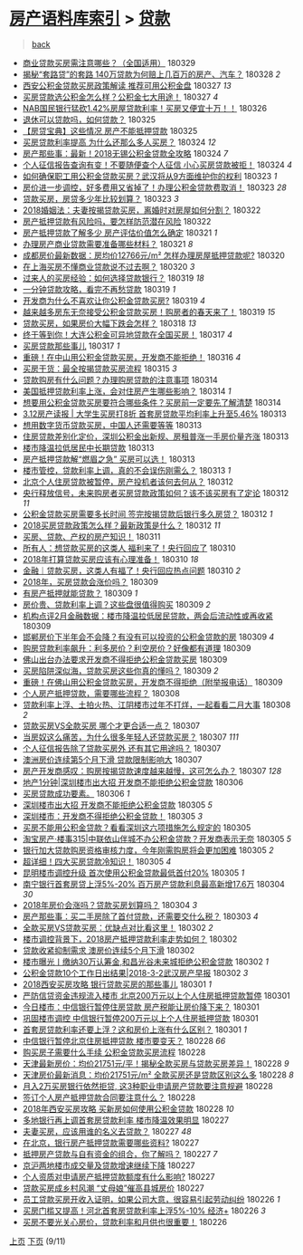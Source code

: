 [房产语料库索引](../../README.md)  > [贷款](贷款.md)
====
> [back](../README.md)

- [商业贷款买房需注意哪些？（全国适用）](http://jkwz.applinzi.com/ittc/7085911301627053073.html#%E5%95%86%E4%B8%9A%E8%B4%B7%E6%AC%BE%E4%B9%B0%E6%88%BF%E9%9C%80%E6%B3%A8%E6%84%8F%E5%93%AA%E4%BA%9B%EF%BC%9F%EF%BC%88%E5%85%A8%E5%9B%BD%E9%80%82%E7%94%A8%EF%BC%89) 180329  
- [揭秘“套路贷”的套路 140万贷款为何赔上几百万的房产、汽车？](http://jkwz.applinzi.com/ittc/7085542169677136902.html#%E6%8F%AD%E7%A7%98%E2%80%9C%E5%A5%97%E8%B7%AF%E8%B4%B7%E2%80%9D%E7%9A%84%E5%A5%97%E8%B7%AF+140%E4%B8%87%E8%B4%B7%E6%AC%BE%E4%B8%BA%E4%BD%95%E8%B5%94%E4%B8%8A%E5%87%A0%E7%99%BE%E4%B8%87%E7%9A%84%E6%88%BF%E4%BA%A7%E3%80%81%E6%B1%BD%E8%BD%A6%EF%BC%9F) 180328 *2* 
- [西安公积金贷款买房政策解读 推荐可用公积金盘](http://jkwz.applinzi.com/ittc/7085186032196912134.html#%E8%A5%BF%E5%AE%89%E5%85%AC%E7%A7%AF%E9%87%91%E8%B4%B7%E6%AC%BE%E4%B9%B0%E6%88%BF%E6%94%BF%E7%AD%96%E8%A7%A3%E8%AF%BB+%E6%8E%A8%E8%8D%90%E5%8F%AF%E7%94%A8%E5%85%AC%E7%A7%AF%E9%87%91%E7%9B%98) 180327 *13* 
- [买房贷款选公积金怎么样？公积金七大用途！](http://jkwz.applinzi.com/ittc/7085165593286411280.html#%E4%B9%B0%E6%88%BF%E8%B4%B7%E6%AC%BE%E9%80%89%E5%85%AC%E7%A7%AF%E9%87%91%E6%80%8E%E4%B9%88%E6%A0%B7%EF%BC%9F%E5%85%AC%E7%A7%AF%E9%87%91%E4%B8%83%E5%A4%A7%E7%94%A8%E9%80%94%EF%BC%81) 180327 *4* 
- [NAB国民银行猛砍1.42%房屋贷款利率！买房又便宜十万！！](http://jkwz.applinzi.com/ittc/7084801691176403974.html#NAB%E5%9B%BD%E6%B0%91%E9%93%B6%E8%A1%8C%E7%8C%9B%E7%A0%8D1.42%25%E6%88%BF%E5%B1%8B%E8%B4%B7%E6%AC%BE%E5%88%A9%E7%8E%87%EF%BC%81%E4%B9%B0%E6%88%BF%E5%8F%88%E4%BE%BF%E5%AE%9C%E5%8D%81%E4%B8%87%EF%BC%81%EF%BC%81) 180326  
- [退休可以贷款吗，如何贷款？](http://jkwz.applinzi.com/ittc/7084543454489347089.html#%E9%80%80%E4%BC%91%E5%8F%AF%E4%BB%A5%E8%B4%B7%E6%AC%BE%E5%90%97%EF%BC%8C%E5%A6%82%E4%BD%95%E8%B4%B7%E6%AC%BE%EF%BC%9F) 180325  
- [【房贷宝典】这些情况 房产不能抵押贷款](http://jkwz.applinzi.com/ittc/7084479767481156619.html#%E3%80%90%E6%88%BF%E8%B4%B7%E5%AE%9D%E5%85%B8%E3%80%91%E8%BF%99%E4%BA%9B%E6%83%85%E5%86%B5+%E6%88%BF%E4%BA%A7%E4%B8%8D%E8%83%BD%E6%8A%B5%E6%8A%BC%E8%B4%B7%E6%AC%BE) 180325  
- [买房贷款利率提高 为什么还那么多人买房？](http://jkwz.applinzi.com/ittc/7083982684370240522.html#%E4%B9%B0%E6%88%BF%E8%B4%B7%E6%AC%BE%E5%88%A9%E7%8E%87%E6%8F%90%E9%AB%98+%E4%B8%BA%E4%BB%80%E4%B9%88%E8%BF%98%E9%82%A3%E4%B9%88%E5%A4%9A%E4%BA%BA%E4%B9%B0%E6%88%BF%EF%BC%9F) 180324 *12* 
- [房产那些事：最新！2018无锡公积金贷款全攻略](http://jkwz.applinzi.com/ittc/7083955876518167558.html#%E6%88%BF%E4%BA%A7%E9%82%A3%E4%BA%9B%E4%BA%8B%EF%BC%9A%E6%9C%80%E6%96%B0%EF%BC%812018%E6%97%A0%E9%94%A1%E5%85%AC%E7%A7%AF%E9%87%91%E8%B4%B7%E6%AC%BE%E5%85%A8%E6%94%BB%E7%95%A5) 180324 *7* 
- [个人征信报告查询有变！不要随便查个人征信 小心买房贷款被拒！](http://jkwz.applinzi.com/ittc/7083798990443512848.html#%E4%B8%AA%E4%BA%BA%E5%BE%81%E4%BF%A1%E6%8A%A5%E5%91%8A%E6%9F%A5%E8%AF%A2%E6%9C%89%E5%8F%98%EF%BC%81%E4%B8%8D%E8%A6%81%E9%9A%8F%E4%BE%BF%E6%9F%A5%E4%B8%AA%E4%BA%BA%E5%BE%81%E4%BF%A1+%E5%B0%8F%E5%BF%83%E4%B9%B0%E6%88%BF%E8%B4%B7%E6%AC%BE%E8%A2%AB%E6%8B%92%EF%BC%81) 180324 *4* 
- [如何确保职工用公积金贷款买房？武汉将从9方面维护你的权利](http://jkwz.applinzi.com/ittc/7083815195271234577.html#%E5%A6%82%E4%BD%95%E7%A1%AE%E4%BF%9D%E8%81%8C%E5%B7%A5%E7%94%A8%E5%85%AC%E7%A7%AF%E9%87%91%E8%B4%B7%E6%AC%BE%E4%B9%B0%E6%88%BF%EF%BC%9F%E6%AD%A6%E6%B1%89%E5%B0%86%E4%BB%8E9%E6%96%B9%E9%9D%A2%E7%BB%B4%E6%8A%A4%E4%BD%A0%E7%9A%84%E6%9D%83%E5%88%A9) 180323 *1* 
- [房价进一步调控，好多费用又省掉了！办理公积金贷款费取消！](http://jkwz.applinzi.com/ittc/7083792699323057168.html#%E6%88%BF%E4%BB%B7%E8%BF%9B%E4%B8%80%E6%AD%A5%E8%B0%83%E6%8E%A7%EF%BC%8C%E5%A5%BD%E5%A4%9A%E8%B4%B9%E7%94%A8%E5%8F%88%E7%9C%81%E6%8E%89%E4%BA%86%EF%BC%81%E5%8A%9E%E7%90%86%E5%85%AC%E7%A7%AF%E9%87%91%E8%B4%B7%E6%AC%BE%E8%B4%B9%E5%8F%96%E6%B6%88%EF%BC%81) 180323 *28* 
- [贷款买房，房贷多少年比较划算？](http://jkwz.applinzi.com/ittc/7083735564895650823.html#%E8%B4%B7%E6%AC%BE%E4%B9%B0%E6%88%BF%EF%BC%8C%E6%88%BF%E8%B4%B7%E5%A4%9A%E5%B0%91%E5%B9%B4%E6%AF%94%E8%BE%83%E5%88%92%E7%AE%97%EF%BC%9F) 180323 *3* 
- [2018婚姻法：夫妻按揭贷款买房，离婚时对房屋如何分割？](http://jkwz.applinzi.com/ittc/7083271521483375623.html#2018%E5%A9%9A%E5%A7%BB%E6%B3%95%EF%BC%9A%E5%A4%AB%E5%A6%BB%E6%8C%89%E6%8F%AD%E8%B4%B7%E6%AC%BE%E4%B9%B0%E6%88%BF%EF%BC%8C%E7%A6%BB%E5%A9%9A%E6%97%B6%E5%AF%B9%E6%88%BF%E5%B1%8B%E5%A6%82%E4%BD%95%E5%88%86%E5%89%B2%EF%BC%9F) 180322  
- [房产抵押贷款有风险吗，要怎样防范潜在风险](http://jkwz.applinzi.com/ittc/7083239734384264203.html#%E6%88%BF%E4%BA%A7%E6%8A%B5%E6%8A%BC%E8%B4%B7%E6%AC%BE%E6%9C%89%E9%A3%8E%E9%99%A9%E5%90%97%EF%BC%8C%E8%A6%81%E6%80%8E%E6%A0%B7%E9%98%B2%E8%8C%83%E6%BD%9C%E5%9C%A8%E9%A3%8E%E9%99%A9) 180322  
- [房产抵押贷款了解多少 房产评估价值怎么确定](http://jkwz.applinzi.com/ittc/7082884107229201424.html#%E6%88%BF%E4%BA%A7%E6%8A%B5%E6%8A%BC%E8%B4%B7%E6%AC%BE%E4%BA%86%E8%A7%A3%E5%A4%9A%E5%B0%91+%E6%88%BF%E4%BA%A7%E8%AF%84%E4%BC%B0%E4%BB%B7%E5%80%BC%E6%80%8E%E4%B9%88%E7%A1%AE%E5%AE%9A) 180321 *1* 
- [办理房产商业贷款需要准备哪些材料？](http://jkwz.applinzi.com/ittc/7082544323654845451.html#%E5%8A%9E%E7%90%86%E6%88%BF%E4%BA%A7%E5%95%86%E4%B8%9A%E8%B4%B7%E6%AC%BE%E9%9C%80%E8%A6%81%E5%87%86%E5%A4%87%E5%93%AA%E4%BA%9B%E6%9D%90%E6%96%99%EF%BC%9F) 180321 *8* 
- [成都房价最新数据：房均价12766元/m² 怎样办理房屋抵押贷款呢?](http://jkwz.applinzi.com/ittc/7082562119721813002.html#%E6%88%90%E9%83%BD%E6%88%BF%E4%BB%B7%E6%9C%80%E6%96%B0%E6%95%B0%E6%8D%AE%EF%BC%9A%E6%88%BF%E5%9D%87%E4%BB%B712766%E5%85%83%2Fm%C2%B2+%E6%80%8E%E6%A0%B7%E5%8A%9E%E7%90%86%E6%88%BF%E5%B1%8B%E6%8A%B5%E6%8A%BC%E8%B4%B7%E6%AC%BE%E5%91%A2%3F) 180320  
- [在上海买房不懂商业贷款说不过去啊？](http://jkwz.applinzi.com/ittc/7082336838985712647.html#%E5%9C%A8%E4%B8%8A%E6%B5%B7%E4%B9%B0%E6%88%BF%E4%B8%8D%E6%87%82%E5%95%86%E4%B8%9A%E8%B4%B7%E6%AC%BE%E8%AF%B4%E4%B8%8D%E8%BF%87%E5%8E%BB%E5%95%8A%EF%BC%9F) 180320 *3* 
- [过来人的买房经验：如何选择贷款银行？](http://jkwz.applinzi.com/ittc/7082280711153517574.html#%E8%BF%87%E6%9D%A5%E4%BA%BA%E7%9A%84%E4%B9%B0%E6%88%BF%E7%BB%8F%E9%AA%8C%EF%BC%9A%E5%A6%82%E4%BD%95%E9%80%89%E6%8B%A9%E8%B4%B7%E6%AC%BE%E9%93%B6%E8%A1%8C%EF%BC%9F) 180319 *18* 
- [一分钟贷款攻略，看完不再愁贷款](http://jkwz.applinzi.com/ittc/7082267703316579344.html#%E4%B8%80%E5%88%86%E9%92%9F%E8%B4%B7%E6%AC%BE%E6%94%BB%E7%95%A5%EF%BC%8C%E7%9C%8B%E5%AE%8C%E4%B8%8D%E5%86%8D%E6%84%81%E8%B4%B7%E6%AC%BE) 180319 *1* 
- [开发商为什么不喜欢让你公积金贷款买房?](http://jkwz.applinzi.com/ittc/7082216508807971851.html#%E5%BC%80%E5%8F%91%E5%95%86%E4%B8%BA%E4%BB%80%E4%B9%88%E4%B8%8D%E5%96%9C%E6%AC%A2%E8%AE%A9%E4%BD%A0%E5%85%AC%E7%A7%AF%E9%87%91%E8%B4%B7%E6%AC%BE%E4%B9%B0%E6%88%BF%3F) 180319 *4* 
- [越来越多房东无奈接受公积金贷款买房！购房者的春天来了！](http://jkwz.applinzi.com/ittc/7082123246227162119.html#%E8%B6%8A%E6%9D%A5%E8%B6%8A%E5%A4%9A%E6%88%BF%E4%B8%9C%E6%97%A0%E5%A5%88%E6%8E%A5%E5%8F%97%E5%85%AC%E7%A7%AF%E9%87%91%E8%B4%B7%E6%AC%BE%E4%B9%B0%E6%88%BF%EF%BC%81%E8%B4%AD%E6%88%BF%E8%80%85%E7%9A%84%E6%98%A5%E5%A4%A9%E6%9D%A5%E4%BA%86%EF%BC%81) 180319 *15* 
- [贷款买房，如果房价大幅下跌会怎样？](http://jkwz.applinzi.com/ittc/7081809820296676362.html#%E8%B4%B7%E6%AC%BE%E4%B9%B0%E6%88%BF%EF%BC%8C%E5%A6%82%E6%9E%9C%E6%88%BF%E4%BB%B7%E5%A4%A7%E5%B9%85%E4%B8%8B%E8%B7%8C%E4%BC%9A%E6%80%8E%E6%A0%B7%EF%BC%9F) 180318 *13* 
- [终于等到你！大连公积金可异地贷款在全国买房！](http://jkwz.applinzi.com/ittc/7081504929233765386.html#%E7%BB%88%E4%BA%8E%E7%AD%89%E5%88%B0%E4%BD%A0%EF%BC%81%E5%A4%A7%E8%BF%9E%E5%85%AC%E7%A7%AF%E9%87%91%E5%8F%AF%E5%BC%82%E5%9C%B0%E8%B4%B7%E6%AC%BE%E5%9C%A8%E5%85%A8%E5%9B%BD%E4%B9%B0%E6%88%BF%EF%BC%81) 180317 *4* 
- [买房贷款那些事儿](http://jkwz.applinzi.com/ittc/7081495305168356362.html#%E4%B9%B0%E6%88%BF%E8%B4%B7%E6%AC%BE%E9%82%A3%E4%BA%9B%E4%BA%8B%E5%84%BF) 180317 *1* 
- [重磅！在中山用公积金贷款买房，开发商不能拒绝！](http://jkwz.applinzi.com/ittc/7081183597048628234.html#%E9%87%8D%E7%A3%85%EF%BC%81%E5%9C%A8%E4%B8%AD%E5%B1%B1%E7%94%A8%E5%85%AC%E7%A7%AF%E9%87%91%E8%B4%B7%E6%AC%BE%E4%B9%B0%E6%88%BF%EF%BC%8C%E5%BC%80%E5%8F%91%E5%95%86%E4%B8%8D%E8%83%BD%E6%8B%92%E7%BB%9D%EF%BC%81) 180316 *4* 
- [买房干货：最全按揭贷款买房流程](http://jkwz.applinzi.com/ittc/7080833673421390854.html#%E4%B9%B0%E6%88%BF%E5%B9%B2%E8%B4%A7%EF%BC%9A%E6%9C%80%E5%85%A8%E6%8C%89%E6%8F%AD%E8%B4%B7%E6%AC%BE%E4%B9%B0%E6%88%BF%E6%B5%81%E7%A8%8B) 180315 *3* 
- [贷款购房有什么问题？办理购房贷款的注意事项](http://jkwz.applinzi.com/ittc/7080352511640994827.html#%E8%B4%B7%E6%AC%BE%E8%B4%AD%E6%88%BF%E6%9C%89%E4%BB%80%E4%B9%88%E9%97%AE%E9%A2%98%EF%BC%9F%E5%8A%9E%E7%90%86%E8%B4%AD%E6%88%BF%E8%B4%B7%E6%AC%BE%E7%9A%84%E6%B3%A8%E6%84%8F%E4%BA%8B%E9%A1%B9) 180314  
- [美国抵押贷款利率上涨，会对住房产生哪些影响？](http://jkwz.applinzi.com/ittc/7080306634478060551.html#%E7%BE%8E%E5%9B%BD%E6%8A%B5%E6%8A%BC%E8%B4%B7%E6%AC%BE%E5%88%A9%E7%8E%87%E4%B8%8A%E6%B6%A8%EF%BC%8C%E4%BC%9A%E5%AF%B9%E4%BD%8F%E6%88%BF%E4%BA%A7%E7%94%9F%E5%93%AA%E4%BA%9B%E5%BD%B1%E5%93%8D%EF%BC%9F) 180314 *1* 
- [想要用公积金贷款买房要符合哪些条件？买房前一定要先了解清楚](http://jkwz.applinzi.com/ittc/7080276896879477771.html#%E6%83%B3%E8%A6%81%E7%94%A8%E5%85%AC%E7%A7%AF%E9%87%91%E8%B4%B7%E6%AC%BE%E4%B9%B0%E6%88%BF%E8%A6%81%E7%AC%A6%E5%90%88%E5%93%AA%E4%BA%9B%E6%9D%A1%E4%BB%B6%EF%BC%9F%E4%B9%B0%E6%88%BF%E5%89%8D%E4%B8%80%E5%AE%9A%E8%A6%81%E5%85%88%E4%BA%86%E8%A7%A3%E6%B8%85%E6%A5%9A) 180314  
- [3.12房产读报 | 大学生买房打8折 首套房贷款平均利率上升至5.46%](http://jkwz.applinzi.com/ittc/7080022061366117382.html#3.12%E6%88%BF%E4%BA%A7%E8%AF%BB%E6%8A%A5+%7C+%E5%A4%A7%E5%AD%A6%E7%94%9F%E4%B9%B0%E6%88%BF%E6%89%938%E6%8A%98+%E9%A6%96%E5%A5%97%E6%88%BF%E8%B4%B7%E6%AC%BE%E5%B9%B3%E5%9D%87%E5%88%A9%E7%8E%87%E4%B8%8A%E5%8D%87%E8%87%B35.46%25) 180313  
- [想用数字货币贷款买房，中国人还需要等等](http://jkwz.applinzi.com/ittc/7079970939184088081.html#%E6%83%B3%E7%94%A8%E6%95%B0%E5%AD%97%E8%B4%A7%E5%B8%81%E8%B4%B7%E6%AC%BE%E4%B9%B0%E6%88%BF%EF%BC%8C%E4%B8%AD%E5%9B%BD%E4%BA%BA%E8%BF%98%E9%9C%80%E8%A6%81%E7%AD%89%E7%AD%89) 180313  
- [住房贷款差别化定价，深圳公积金出新规、房租普涨一手房价量齐涨](http://jkwz.applinzi.com/ittc/7079897578978411536.html#%E4%BD%8F%E6%88%BF%E8%B4%B7%E6%AC%BE%E5%B7%AE%E5%88%AB%E5%8C%96%E5%AE%9A%E4%BB%B7%EF%BC%8C%E6%B7%B1%E5%9C%B3%E5%85%AC%E7%A7%AF%E9%87%91%E5%87%BA%E6%96%B0%E8%A7%84%E3%80%81%E6%88%BF%E7%A7%9F%E6%99%AE%E6%B6%A8%E4%B8%80%E6%89%8B%E6%88%BF%E4%BB%B7%E9%87%8F%E9%BD%90%E6%B6%A8) 180313  
- [楼市降温拉低居民中长期贷款](http://jkwz.applinzi.com/ittc/7079896086133343248.html#%E6%A5%BC%E5%B8%82%E9%99%8D%E6%B8%A9%E6%8B%89%E4%BD%8E%E5%B1%85%E6%B0%91%E4%B8%AD%E9%95%BF%E6%9C%9F%E8%B4%B7%E6%AC%BE) 180313  
- [房产抵押贷款解“燃眉之急” 买房可以选！](http://jkwz.applinzi.com/ittc/7079890507369284614.html#%E6%88%BF%E4%BA%A7%E6%8A%B5%E6%8A%BC%E8%B4%B7%E6%AC%BE%E8%A7%A3%E2%80%9C%E7%87%83%E7%9C%89%E4%B9%8B%E6%80%A5%E2%80%9D+%E4%B9%B0%E6%88%BF%E5%8F%AF%E4%BB%A5%E9%80%89%EF%BC%81) 180313  
- [楼市管控，贷款利率上调，真的不会误伤刚需么？](http://jkwz.applinzi.com/ittc/7079880133274240006.html#%E6%A5%BC%E5%B8%82%E7%AE%A1%E6%8E%A7%EF%BC%8C%E8%B4%B7%E6%AC%BE%E5%88%A9%E7%8E%87%E4%B8%8A%E8%B0%83%EF%BC%8C%E7%9C%9F%E7%9A%84%E4%B8%8D%E4%BC%9A%E8%AF%AF%E4%BC%A4%E5%88%9A%E9%9C%80%E4%B9%88%EF%BC%9F) 180313 *1* 
- [北京个人住房贷款被暂停，房产投机者该何去何从？](http://jkwz.applinzi.com/ittc/7079660676727702544.html#%E5%8C%97%E4%BA%AC%E4%B8%AA%E4%BA%BA%E4%BD%8F%E6%88%BF%E8%B4%B7%E6%AC%BE%E8%A2%AB%E6%9A%82%E5%81%9C%EF%BC%8C%E6%88%BF%E4%BA%A7%E6%8A%95%E6%9C%BA%E8%80%85%E8%AF%A5%E4%BD%95%E5%8E%BB%E4%BD%95%E4%BB%8E%EF%BC%9F) 180312  
- [央行释放信号，未来购房者买房贷款政策如何？该不该买房有了定论](http://jkwz.applinzi.com/ittc/7079534956353422343.html#%E5%A4%AE%E8%A1%8C%E9%87%8A%E6%94%BE%E4%BF%A1%E5%8F%B7%EF%BC%8C%E6%9C%AA%E6%9D%A5%E8%B4%AD%E6%88%BF%E8%80%85%E4%B9%B0%E6%88%BF%E8%B4%B7%E6%AC%BE%E6%94%BF%E7%AD%96%E5%A6%82%E4%BD%95%EF%BC%9F%E8%AF%A5%E4%B8%8D%E8%AF%A5%E4%B9%B0%E6%88%BF%E6%9C%89%E4%BA%86%E5%AE%9A%E8%AE%BA) 180312 *11* 
- [公积金贷款买房需要多长时间 签完按揭贷款后银行多久房贷？](http://jkwz.applinzi.com/ittc/7079532961345307664.html#%E5%85%AC%E7%A7%AF%E9%87%91%E8%B4%B7%E6%AC%BE%E4%B9%B0%E6%88%BF%E9%9C%80%E8%A6%81%E5%A4%9A%E9%95%BF%E6%97%B6%E9%97%B4+%E7%AD%BE%E5%AE%8C%E6%8C%89%E6%8F%AD%E8%B4%B7%E6%AC%BE%E5%90%8E%E9%93%B6%E8%A1%8C%E5%A4%9A%E4%B9%85%E6%88%BF%E8%B4%B7%EF%BC%9F) 180312 *1* 
- [2018买房贷款政策怎么样？最新政策是什么？](http://jkwz.applinzi.com/ittc/7079528684845532166.html#2018%E4%B9%B0%E6%88%BF%E8%B4%B7%E6%AC%BE%E6%94%BF%E7%AD%96%E6%80%8E%E4%B9%88%E6%A0%B7%EF%BC%9F%E6%9C%80%E6%96%B0%E6%94%BF%E7%AD%96%E6%98%AF%E4%BB%80%E4%B9%88%EF%BC%9F) 180312 *11* 
- [买房、贷款、产权的房产知识！](http://jkwz.applinzi.com/ittc/7079143680793642001.html#%E4%B9%B0%E6%88%BF%E3%80%81%E8%B4%B7%E6%AC%BE%E3%80%81%E4%BA%A7%E6%9D%83%E7%9A%84%E6%88%BF%E4%BA%A7%E7%9F%A5%E8%AF%86%EF%BC%81) 180311  
- [所有人：想贷款买房的这类人 福利来了！央行回应了](http://jkwz.applinzi.com/ittc/7078853308678931463.html#%E6%89%80%E6%9C%89%E4%BA%BA%EF%BC%9A%E6%83%B3%E8%B4%B7%E6%AC%BE%E4%B9%B0%E6%88%BF%E7%9A%84%E8%BF%99%E7%B1%BB%E4%BA%BA+%E7%A6%8F%E5%88%A9%E6%9D%A5%E4%BA%86%EF%BC%81%E5%A4%AE%E8%A1%8C%E5%9B%9E%E5%BA%94%E4%BA%86) 180310  
- [2018年打算贷款买房应该有心理准备！](http://jkwz.applinzi.com/ittc/7078401760614155275.html#2018%E5%B9%B4%E6%89%93%E7%AE%97%E8%B4%B7%E6%AC%BE%E4%B9%B0%E6%88%BF%E5%BA%94%E8%AF%A5%E6%9C%89%E5%BF%83%E7%90%86%E5%87%86%E5%A4%87%EF%BC%81) 180310 *18* 
- [金融｜贷款买房，这类人有福了！央行回应热点问题](http://jkwz.applinzi.com/ittc/7078661466070975494.html#%E9%87%91%E8%9E%8D%EF%BD%9C%E8%B4%B7%E6%AC%BE%E4%B9%B0%E6%88%BF%EF%BC%8C%E8%BF%99%E7%B1%BB%E4%BA%BA%E6%9C%89%E7%A6%8F%E4%BA%86%EF%BC%81%E5%A4%AE%E8%A1%8C%E5%9B%9E%E5%BA%94%E7%83%AD%E7%82%B9%E9%97%AE%E9%A2%98) 180310 *2* 
- [2018年，买房贷款会涨价吗？](http://jkwz.applinzi.com/ittc/7078574849868170246.html#2018%E5%B9%B4%EF%BC%8C%E4%B9%B0%E6%88%BF%E8%B4%B7%E6%AC%BE%E4%BC%9A%E6%B6%A8%E4%BB%B7%E5%90%97%EF%BC%9F) 180309  
- [有房产抵押就能贷款？](http://jkwz.applinzi.com/ittc/7078525139967018001.html#%E6%9C%89%E6%88%BF%E4%BA%A7%E6%8A%B5%E6%8A%BC%E5%B0%B1%E8%83%BD%E8%B4%B7%E6%AC%BE%EF%BC%9F) 180309 *1* 
- [房价贵、贷款利率上调？这些盘很值得购买](http://jkwz.applinzi.com/ittc/7078520582583092241.html#%E6%88%BF%E4%BB%B7%E8%B4%B5%E3%80%81%E8%B4%B7%E6%AC%BE%E5%88%A9%E7%8E%87%E4%B8%8A%E8%B0%83%EF%BC%9F%E8%BF%99%E4%BA%9B%E7%9B%98%E5%BE%88%E5%80%BC%E5%BE%97%E8%B4%AD%E4%B9%B0) 180309 *2* 
- [机构点评2月金融数据：楼市降温拉低居民贷款，两会后流动性或再收紧](http://jkwz.applinzi.com/ittc/7078460097263305735.html#%E6%9C%BA%E6%9E%84%E7%82%B9%E8%AF%842%E6%9C%88%E9%87%91%E8%9E%8D%E6%95%B0%E6%8D%AE%EF%BC%9A%E6%A5%BC%E5%B8%82%E9%99%8D%E6%B8%A9%E6%8B%89%E4%BD%8E%E5%B1%85%E6%B0%91%E8%B4%B7%E6%AC%BE%EF%BC%8C%E4%B8%A4%E4%BC%9A%E5%90%8E%E6%B5%81%E5%8A%A8%E6%80%A7%E6%88%96%E5%86%8D%E6%94%B6%E7%B4%A7) 180309  
- [邯郸房价下半年会不会降？有没有可以投资的公积金贷款的房](http://jkwz.applinzi.com/ittc/7078427872731857930.html#%E9%82%AF%E9%83%B8%E6%88%BF%E4%BB%B7%E4%B8%8B%E5%8D%8A%E5%B9%B4%E4%BC%9A%E4%B8%8D%E4%BC%9A%E9%99%8D%EF%BC%9F%E6%9C%89%E6%B2%A1%E6%9C%89%E5%8F%AF%E4%BB%A5%E6%8A%95%E8%B5%84%E7%9A%84%E5%85%AC%E7%A7%AF%E9%87%91%E8%B4%B7%E6%AC%BE%E7%9A%84%E6%88%BF) 180309 *4* 
- [购房贷款利率飙升：利多房价？利空房价？好像都有道理](http://jkwz.applinzi.com/ittc/7078426713698862087.html#%E8%B4%AD%E6%88%BF%E8%B4%B7%E6%AC%BE%E5%88%A9%E7%8E%87%E9%A3%99%E5%8D%87%EF%BC%9A%E5%88%A9%E5%A4%9A%E6%88%BF%E4%BB%B7%EF%BC%9F%E5%88%A9%E7%A9%BA%E6%88%BF%E4%BB%B7%EF%BC%9F%E5%A5%BD%E5%83%8F%E9%83%BD%E6%9C%89%E9%81%93%E7%90%86) 180309  
- [佛山出台办法要求开发商不得拒绝公积金贷款买房](http://jkwz.applinzi.com/ittc/7078426009156453382.html#%E4%BD%9B%E5%B1%B1%E5%87%BA%E5%8F%B0%E5%8A%9E%E6%B3%95%E8%A6%81%E6%B1%82%E5%BC%80%E5%8F%91%E5%95%86%E4%B8%8D%E5%BE%97%E6%8B%92%E7%BB%9D%E5%85%AC%E7%A7%AF%E9%87%91%E8%B4%B7%E6%AC%BE%E4%B9%B0%E6%88%BF) 180309  
- [买房陷阱深似海，贷款买房这些你真的懂吗？](http://jkwz.applinzi.com/ittc/7078405687921345553.html#%E4%B9%B0%E6%88%BF%E9%99%B7%E9%98%B1%E6%B7%B1%E4%BC%BC%E6%B5%B7%EF%BC%8C%E8%B4%B7%E6%AC%BE%E4%B9%B0%E6%88%BF%E8%BF%99%E4%BA%9B%E4%BD%A0%E7%9C%9F%E7%9A%84%E6%87%82%E5%90%97%EF%BC%9F) 180309 *2* 
- [重磅！在佛山用公积金贷款买房，开发商不得拒绝（附举报电话）](http://jkwz.applinzi.com/ittc/7078284971674698768.html#%E9%87%8D%E7%A3%85%EF%BC%81%E5%9C%A8%E4%BD%9B%E5%B1%B1%E7%94%A8%E5%85%AC%E7%A7%AF%E9%87%91%E8%B4%B7%E6%AC%BE%E4%B9%B0%E6%88%BF%EF%BC%8C%E5%BC%80%E5%8F%91%E5%95%86%E4%B8%8D%E5%BE%97%E6%8B%92%E7%BB%9D%EF%BC%88%E9%99%84%E4%B8%BE%E6%8A%A5%E7%94%B5%E8%AF%9D%EF%BC%89) 180309  
- [个人房产抵押贷款，需要哪些流程？](http://jkwz.applinzi.com/ittc/7078049632594953226.html#%E4%B8%AA%E4%BA%BA%E6%88%BF%E4%BA%A7%E6%8A%B5%E6%8A%BC%E8%B4%B7%E6%AC%BE%EF%BC%8C%E9%9C%80%E8%A6%81%E5%93%AA%E4%BA%9B%E6%B5%81%E7%A8%8B%EF%BC%9F) 180308  
- [贷款利率上浮、土拍火热、江阴楼市过年不打烊，一起看看二月大事](http://jkwz.applinzi.com/ittc/7078024353726071818.html#%E8%B4%B7%E6%AC%BE%E5%88%A9%E7%8E%87%E4%B8%8A%E6%B5%AE%E3%80%81%E5%9C%9F%E6%8B%8D%E7%81%AB%E7%83%AD%E3%80%81%E6%B1%9F%E9%98%B4%E6%A5%BC%E5%B8%82%E8%BF%87%E5%B9%B4%E4%B8%8D%E6%89%93%E7%83%8A%EF%BC%8C%E4%B8%80%E8%B5%B7%E7%9C%8B%E7%9C%8B%E4%BA%8C%E6%9C%88%E5%A4%A7%E4%BA%8B) 180308 *2* 
- [贷款买房VS全款买房  哪个才更合适一点？](http://jkwz.applinzi.com/ittc/7077765237795456006.html#%E8%B4%B7%E6%AC%BE%E4%B9%B0%E6%88%BFVS%E5%85%A8%E6%AC%BE%E4%B9%B0%E6%88%BF++%E5%93%AA%E4%B8%AA%E6%89%8D%E6%9B%B4%E5%90%88%E9%80%82%E4%B8%80%E7%82%B9%EF%BC%9F) 180307  
- [当房奴这么痛苦，为什么很多年轻人还贷款买房？](http://jkwz.applinzi.com/ittc/7077755874812888071.html#%E5%BD%93%E6%88%BF%E5%A5%B4%E8%BF%99%E4%B9%88%E7%97%9B%E8%8B%A6%EF%BC%8C%E4%B8%BA%E4%BB%80%E4%B9%88%E5%BE%88%E5%A4%9A%E5%B9%B4%E8%BD%BB%E4%BA%BA%E8%BF%98%E8%B4%B7%E6%AC%BE%E4%B9%B0%E6%88%BF%EF%BC%9F) 180307 *111* 
- [个人征信报告除了贷款买房外 还有其它用途吗？](http://jkwz.applinzi.com/ittc/7077735530211312657.html#%E4%B8%AA%E4%BA%BA%E5%BE%81%E4%BF%A1%E6%8A%A5%E5%91%8A%E9%99%A4%E4%BA%86%E8%B4%B7%E6%AC%BE%E4%B9%B0%E6%88%BF%E5%A4%96+%E8%BF%98%E6%9C%89%E5%85%B6%E5%AE%83%E7%94%A8%E9%80%94%E5%90%97%EF%BC%9F) 180307  
- [澳洲房价连续第5个月下滑 贷款限制影响大](http://jkwz.applinzi.com/ittc/7077683479808836619.html#%E6%BE%B3%E6%B4%B2%E6%88%BF%E4%BB%B7%E8%BF%9E%E7%BB%AD%E7%AC%AC5%E4%B8%AA%E6%9C%88%E4%B8%8B%E6%BB%91+%E8%B4%B7%E6%AC%BE%E9%99%90%E5%88%B6%E5%BD%B1%E5%93%8D%E5%A4%A7) 180307  
- [房产开发商感叹：购房按揭贷款速度越来越慢，这可怎么办？](http://jkwz.applinzi.com/ittc/7077675288425399303.html#%E6%88%BF%E4%BA%A7%E5%BC%80%E5%8F%91%E5%95%86%E6%84%9F%E5%8F%B9%EF%BC%9A%E8%B4%AD%E6%88%BF%E6%8C%89%E6%8F%AD%E8%B4%B7%E6%AC%BE%E9%80%9F%E5%BA%A6%E8%B6%8A%E6%9D%A5%E8%B6%8A%E6%85%A2%EF%BC%8C%E8%BF%99%E5%8F%AF%E6%80%8E%E4%B9%88%E5%8A%9E%EF%BC%9F) 180307 *128* 
- [地产1分钟|深圳楼市出大招 开发商不能拒绝公积金贷款](http://jkwz.applinzi.com/ittc/7077412999952598026.html#%E5%9C%B0%E4%BA%A71%E5%88%86%E9%92%9F%7C%E6%B7%B1%E5%9C%B3%E6%A5%BC%E5%B8%82%E5%87%BA%E5%A4%A7%E6%8B%9B+%E5%BC%80%E5%8F%91%E5%95%86%E4%B8%8D%E8%83%BD%E6%8B%92%E7%BB%9D%E5%85%AC%E7%A7%AF%E9%87%91%E8%B4%B7%E6%AC%BE) 180306  
- [买房贷款成功要素。](http://jkwz.applinzi.com/ittc/7077405463778165776.html#%E4%B9%B0%E6%88%BF%E8%B4%B7%E6%AC%BE%E6%88%90%E5%8A%9F%E8%A6%81%E7%B4%A0%E3%80%82) 180306 *1* 
- [深圳楼市出大招 开发商不能拒绝公积金贷款](http://jkwz.applinzi.com/ittc/7077102919726138374.html#%E6%B7%B1%E5%9C%B3%E6%A5%BC%E5%B8%82%E5%87%BA%E5%A4%A7%E6%8B%9B+%E5%BC%80%E5%8F%91%E5%95%86%E4%B8%8D%E8%83%BD%E6%8B%92%E7%BB%9D%E5%85%AC%E7%A7%AF%E9%87%91%E8%B4%B7%E6%AC%BE) 180305 *5* 
- [深圳楼市：开发商不得拒绝公积金贷款！](http://jkwz.applinzi.com/ittc/7077098743092741131.html#%E6%B7%B1%E5%9C%B3%E6%A5%BC%E5%B8%82%EF%BC%9A%E5%BC%80%E5%8F%91%E5%95%86%E4%B8%8D%E5%BE%97%E6%8B%92%E7%BB%9D%E5%85%AC%E7%A7%AF%E9%87%91%E8%B4%B7%E6%AC%BE%EF%BC%81) 180305 *3* 
- [买房不能用公积金贷款？看看深圳这六项措施怎么规定的](http://jkwz.applinzi.com/ittc/7077095807142855687.html#%E4%B9%B0%E6%88%BF%E4%B8%8D%E8%83%BD%E7%94%A8%E5%85%AC%E7%A7%AF%E9%87%91%E8%B4%B7%E6%AC%BE%EF%BC%9F%E7%9C%8B%E7%9C%8B%E6%B7%B1%E5%9C%B3%E8%BF%99%E5%85%AD%E9%A1%B9%E6%8E%AA%E6%96%BD%E6%80%8E%E4%B9%88%E8%A7%84%E5%AE%9A%E7%9A%84) 180305  
- [淘宝房产·楼事315|中联依山伴城不办公积金贷款？开发商表示无奈](http://jkwz.applinzi.com/ittc/7077050132833240074.html#%E6%B7%98%E5%AE%9D%E6%88%BF%E4%BA%A7%C2%B7%E6%A5%BC%E4%BA%8B315%7C%E4%B8%AD%E8%81%94%E4%BE%9D%E5%B1%B1%E4%BC%B4%E5%9F%8E%E4%B8%8D%E5%8A%9E%E5%85%AC%E7%A7%AF%E9%87%91%E8%B4%B7%E6%AC%BE%EF%BC%9F%E5%BC%80%E5%8F%91%E5%95%86%E8%A1%A8%E7%A4%BA%E6%97%A0%E5%A5%88) 180305 *5* 
- [银行加大贷款购房资格审核力度，今年刚需购房将会更加困难](http://jkwz.applinzi.com/ittc/7076932087108338705.html#%E9%93%B6%E8%A1%8C%E5%8A%A0%E5%A4%A7%E8%B4%B7%E6%AC%BE%E8%B4%AD%E6%88%BF%E8%B5%84%E6%A0%BC%E5%AE%A1%E6%A0%B8%E5%8A%9B%E5%BA%A6%EF%BC%8C%E4%BB%8A%E5%B9%B4%E5%88%9A%E9%9C%80%E8%B4%AD%E6%88%BF%E5%B0%86%E4%BC%9A%E6%9B%B4%E5%8A%A0%E5%9B%B0%E9%9A%BE) 180305 *2* 
- [超详细！四大买房贷款冷知识！](http://jkwz.applinzi.com/ittc/7076922262177711110.html#%E8%B6%85%E8%AF%A6%E7%BB%86%EF%BC%81%E5%9B%9B%E5%A4%A7%E4%B9%B0%E6%88%BF%E8%B4%B7%E6%AC%BE%E5%86%B7%E7%9F%A5%E8%AF%86%EF%BC%81) 180305 *4* 
- [昆明楼市调控升级 首次使用公积金贷款最低首付20%](http://jkwz.applinzi.com/ittc/7076907846497469457.html#%E6%98%86%E6%98%8E%E6%A5%BC%E5%B8%82%E8%B0%83%E6%8E%A7%E5%8D%87%E7%BA%A7+%E9%A6%96%E6%AC%A1%E4%BD%BF%E7%94%A8%E5%85%AC%E7%A7%AF%E9%87%91%E8%B4%B7%E6%AC%BE%E6%9C%80%E4%BD%8E%E9%A6%96%E4%BB%9820%25) 180305 *1* 
- [南宁银行首套房贷上浮5%-20% 百万房产贷款利息最高新增17.6万](http://jkwz.applinzi.com/ittc/7075937012714832913.html#%E5%8D%97%E5%AE%81%E9%93%B6%E8%A1%8C%E9%A6%96%E5%A5%97%E6%88%BF%E8%B4%B7%E4%B8%8A%E6%B5%AE5%25-20%25+%E7%99%BE%E4%B8%87%E6%88%BF%E4%BA%A7%E8%B4%B7%E6%AC%BE%E5%88%A9%E6%81%AF%E6%9C%80%E9%AB%98%E6%96%B0%E5%A2%9E17.6%E4%B8%87) 180304 *30* 
- [2018年房价会涨吗？贷款买房划算吗？](http://jkwz.applinzi.com/ittc/7076368408855970827.html#2018%E5%B9%B4%E6%88%BF%E4%BB%B7%E4%BC%9A%E6%B6%A8%E5%90%97%EF%BC%9F%E8%B4%B7%E6%AC%BE%E4%B9%B0%E6%88%BF%E5%88%92%E7%AE%97%E5%90%97%EF%BC%9F) 180304 *3* 
- [房产那些事：买二手房除了首付贷款，还需要交什么税？](http://jkwz.applinzi.com/ittc/7075852587519968263.html#%E6%88%BF%E4%BA%A7%E9%82%A3%E4%BA%9B%E4%BA%8B%EF%BC%9A%E4%B9%B0%E4%BA%8C%E6%89%8B%E6%88%BF%E9%99%A4%E4%BA%86%E9%A6%96%E4%BB%98%E8%B4%B7%E6%AC%BE%EF%BC%8C%E8%BF%98%E9%9C%80%E8%A6%81%E4%BA%A4%E4%BB%80%E4%B9%88%E7%A8%8E%EF%BC%9F) 180303 *4* 
- [全款买房VS贷款买房：优缺点对比看这里！](http://jkwz.applinzi.com/ittc/7075923797545059344.html#%E5%85%A8%E6%AC%BE%E4%B9%B0%E6%88%BFVS%E8%B4%B7%E6%AC%BE%E4%B9%B0%E6%88%BF%EF%BC%9A%E4%BC%98%E7%BC%BA%E7%82%B9%E5%AF%B9%E6%AF%94%E7%9C%8B%E8%BF%99%E9%87%8C%EF%BC%81) 180302 *2* 
- [楼市调控背景下，2018房产抵押贷款利率走势如何？](http://jkwz.applinzi.com/ittc/7075909007569323025.html#%E6%A5%BC%E5%B8%82%E8%B0%83%E6%8E%A7%E8%83%8C%E6%99%AF%E4%B8%8B%EF%BC%8C2018%E6%88%BF%E4%BA%A7%E6%8A%B5%E6%8A%BC%E8%B4%B7%E6%AC%BE%E5%88%A9%E7%8E%87%E8%B5%B0%E5%8A%BF%E5%A6%82%E4%BD%95%EF%BC%9F) 180302  
- [贷款收紧抑制需求 澳房价连续5个月下滑](http://jkwz.applinzi.com/ittc/7075886931265455121.html#%E8%B4%B7%E6%AC%BE%E6%94%B6%E7%B4%A7%E6%8A%91%E5%88%B6%E9%9C%80%E6%B1%82+%E6%BE%B3%E6%88%BF%E4%BB%B7%E8%BF%9E%E7%BB%AD5%E4%B8%AA%E6%9C%88%E4%B8%8B%E6%BB%91) 180302  
- [楼市曝光丨缴纳30万认筹金,和昌光谷未来城拒绝公积金贷款](http://jkwz.applinzi.com/ittc/7075748343055909899.html#%E6%A5%BC%E5%B8%82%E6%9B%9D%E5%85%89%E4%B8%A8%E7%BC%B4%E7%BA%B330%E4%B8%87%E8%AE%A4%E7%AD%B9%E9%87%91%2C%E5%92%8C%E6%98%8C%E5%85%89%E8%B0%B7%E6%9C%AA%E6%9D%A5%E5%9F%8E%E6%8B%92%E7%BB%9D%E5%85%AC%E7%A7%AF%E9%87%91%E8%B4%B7%E6%AC%BE) 180302 *1* 
- [公积金贷款10个工作日出结果|2018-3-2武汉房产早报](http://jkwz.applinzi.com/ittc/7075786584672961553.html#%E5%85%AC%E7%A7%AF%E9%87%91%E8%B4%B7%E6%AC%BE10%E4%B8%AA%E5%B7%A5%E4%BD%9C%E6%97%A5%E5%87%BA%E7%BB%93%E6%9E%9C%7C2018-3-2%E6%AD%A6%E6%B1%89%E6%88%BF%E4%BA%A7%E6%97%A9%E6%8A%A5) 180302 *3* 
- [2018西安买房攻略 银行贷款买房的那些事儿](http://jkwz.applinzi.com/ittc/7075523008754353162.html#2018%E8%A5%BF%E5%AE%89%E4%B9%B0%E6%88%BF%E6%94%BB%E7%95%A5+%E9%93%B6%E8%A1%8C%E8%B4%B7%E6%AC%BE%E4%B9%B0%E6%88%BF%E7%9A%84%E9%82%A3%E4%BA%9B%E4%BA%8B%E5%84%BF) 180301 *1* 
- [严防信贷资金违规流入楼市 北京200万元以上个人住房抵押贷款暂停](http://jkwz.applinzi.com/ittc/7075504317471917063.html#%E4%B8%A5%E9%98%B2%E4%BF%A1%E8%B4%B7%E8%B5%84%E9%87%91%E8%BF%9D%E8%A7%84%E6%B5%81%E5%85%A5%E6%A5%BC%E5%B8%82+%E5%8C%97%E4%BA%AC200%E4%B8%87%E5%85%83%E4%BB%A5%E4%B8%8A%E4%B8%AA%E4%BA%BA%E4%BD%8F%E6%88%BF%E6%8A%B5%E6%8A%BC%E8%B4%B7%E6%AC%BE%E6%9A%82%E5%81%9C) 180301  
- [今日楼市：中信银行暂停住房贷款 房产税能让房价降下来？](http://jkwz.applinzi.com/ittc/7075501862864552971.html#%E4%BB%8A%E6%97%A5%E6%A5%BC%E5%B8%82%EF%BC%9A%E4%B8%AD%E4%BF%A1%E9%93%B6%E8%A1%8C%E6%9A%82%E5%81%9C%E4%BD%8F%E6%88%BF%E8%B4%B7%E6%AC%BE+%E6%88%BF%E4%BA%A7%E7%A8%8E%E8%83%BD%E8%AE%A9%E6%88%BF%E4%BB%B7%E9%99%8D%E4%B8%8B%E6%9D%A5%EF%BC%9F) 180301  
- [巩固楼市调控 中信银行暂停200万元以上个人住房抵押贷款](http://jkwz.applinzi.com/ittc/7075411584178717712.html#%E5%B7%A9%E5%9B%BA%E6%A5%BC%E5%B8%82%E8%B0%83%E6%8E%A7+%E4%B8%AD%E4%BF%A1%E9%93%B6%E8%A1%8C%E6%9A%82%E5%81%9C200%E4%B8%87%E5%85%83%E4%BB%A5%E4%B8%8A%E4%B8%AA%E4%BA%BA%E4%BD%8F%E6%88%BF%E6%8A%B5%E6%8A%BC%E8%B4%B7%E6%AC%BE) 180301  
- [首套房贷款利率还要上浮？这和房价上涨有什么区别？](http://jkwz.applinzi.com/ittc/7075160869359322122.html#%E9%A6%96%E5%A5%97%E6%88%BF%E8%B4%B7%E6%AC%BE%E5%88%A9%E7%8E%87%E8%BF%98%E8%A6%81%E4%B8%8A%E6%B5%AE%EF%BC%9F%E8%BF%99%E5%92%8C%E6%88%BF%E4%BB%B7%E4%B8%8A%E6%B6%A8%E6%9C%89%E4%BB%80%E4%B9%88%E5%8C%BA%E5%88%AB%EF%BC%9F) 180301 *1* 
- [中信银行暂停北京住房抵押贷款 楼市要变天？](http://jkwz.applinzi.com/ittc/7075276052811482122.html#%E4%B8%AD%E4%BF%A1%E9%93%B6%E8%A1%8C%E6%9A%82%E5%81%9C%E5%8C%97%E4%BA%AC%E4%BD%8F%E6%88%BF%E6%8A%B5%E6%8A%BC%E8%B4%B7%E6%AC%BE+%E6%A5%BC%E5%B8%82%E8%A6%81%E5%8F%98%E5%A4%A9%EF%BC%9F) 180228 *66* 
- [购买房子需要什么手续 公积金贷款买房流程](http://jkwz.applinzi.com/ittc/7075191122068767751.html#%E8%B4%AD%E4%B9%B0%E6%88%BF%E5%AD%90%E9%9C%80%E8%A6%81%E4%BB%80%E4%B9%88%E6%89%8B%E7%BB%AD+%E5%85%AC%E7%A7%AF%E9%87%91%E8%B4%B7%E6%AC%BE%E4%B9%B0%E6%88%BF%E6%B5%81%E7%A8%8B) 180228  
- [天津最新房价：均价21751元/平！揭秘全款买房与贷款买房差异！](http://jkwz.applinzi.com/ittc/7075183060922663946.html#%E5%A4%A9%E6%B4%A5%E6%9C%80%E6%96%B0%E6%88%BF%E4%BB%B7%EF%BC%9A%E5%9D%87%E4%BB%B721751%E5%85%83%2F%E5%B9%B3%EF%BC%81%E6%8F%AD%E7%A7%98%E5%85%A8%E6%AC%BE%E4%B9%B0%E6%88%BF%E4%B8%8E%E8%B4%B7%E6%AC%BE%E4%B9%B0%E6%88%BF%E5%B7%AE%E5%BC%82%EF%BC%81) 180228 *9* 
- [天津房价最新消息：均价21751元/m² 全款买房还是贷款区别这么多](http://jkwz.applinzi.com/ittc/7075183060901692433.html#%E5%A4%A9%E6%B4%A5%E6%88%BF%E4%BB%B7%E6%9C%80%E6%96%B0%E6%B6%88%E6%81%AF%EF%BC%9A%E5%9D%87%E4%BB%B721751%E5%85%83%2Fm%C2%B2+%E5%85%A8%E6%AC%BE%E4%B9%B0%E6%88%BF%E8%BF%98%E6%98%AF%E8%B4%B7%E6%AC%BE%E5%8C%BA%E5%88%AB%E8%BF%99%E4%B9%88%E5%A4%9A) 180228 *8* 
- [月入2万买房银行依然拒贷, 这3种职业申请房产贷款要注意规避](http://jkwz.applinzi.com/ittc/7075076284483109898.html#%E6%9C%88%E5%85%A52%E4%B8%87%E4%B9%B0%E6%88%BF%E9%93%B6%E8%A1%8C%E4%BE%9D%E7%84%B6%E6%8B%92%E8%B4%B7%2C+%E8%BF%993%E7%A7%8D%E8%81%8C%E4%B8%9A%E7%94%B3%E8%AF%B7%E6%88%BF%E4%BA%A7%E8%B4%B7%E6%AC%BE%E8%A6%81%E6%B3%A8%E6%84%8F%E8%A7%84%E9%81%BF) 180228  
- [签订个人房产抵押贷款合同要注意什么？](http://jkwz.applinzi.com/ittc/7075062817613153286.html#%E7%AD%BE%E8%AE%A2%E4%B8%AA%E4%BA%BA%E6%88%BF%E4%BA%A7%E6%8A%B5%E6%8A%BC%E8%B4%B7%E6%AC%BE%E5%90%88%E5%90%8C%E8%A6%81%E6%B3%A8%E6%84%8F%E4%BB%80%E4%B9%88%EF%BC%9F) 180228  
- [2018年西安买房攻略 买新房如何使用公积金贷款](http://jkwz.applinzi.com/ittc/7075058235830961162.html#2018%E5%B9%B4%E8%A5%BF%E5%AE%89%E4%B9%B0%E6%88%BF%E6%94%BB%E7%95%A5+%E4%B9%B0%E6%96%B0%E6%88%BF%E5%A6%82%E4%BD%95%E4%BD%BF%E7%94%A8%E5%85%AC%E7%A7%AF%E9%87%91%E8%B4%B7%E6%AC%BE) 180228 *10* 
- [多地银行再上调首套房贷款利率 楼市降温效果明显](http://jkwz.applinzi.com/ittc/7074849332509803536.html#%E5%A4%9A%E5%9C%B0%E9%93%B6%E8%A1%8C%E5%86%8D%E4%B8%8A%E8%B0%83%E9%A6%96%E5%A5%97%E6%88%BF%E8%B4%B7%E6%AC%BE%E5%88%A9%E7%8E%87+%E6%A5%BC%E5%B8%82%E9%99%8D%E6%B8%A9%E6%95%88%E6%9E%9C%E6%98%8E%E6%98%BE) 180227  
- [夫妻买房，应该用谁的名义去贷款？](http://jkwz.applinzi.com/ittc/7074816004901569552.html#%E5%A4%AB%E5%A6%BB%E4%B9%B0%E6%88%BF%EF%BC%8C%E5%BA%94%E8%AF%A5%E7%94%A8%E8%B0%81%E7%9A%84%E5%90%8D%E4%B9%89%E5%8E%BB%E8%B4%B7%E6%AC%BE%EF%BC%9F) 180227 *48* 
- [在北京，银行房产抵押贷款需要哪些资料?](http://jkwz.applinzi.com/ittc/7074815119622407184.html#%E5%9C%A8%E5%8C%97%E4%BA%AC%EF%BC%8C%E9%93%B6%E8%A1%8C%E6%88%BF%E4%BA%A7%E6%8A%B5%E6%8A%BC%E8%B4%B7%E6%AC%BE%E9%9C%80%E8%A6%81%E5%93%AA%E4%BA%9B%E8%B5%84%E6%96%99%3F) 180227  
- [抵押房产贷款与自有资金的组合，你了解吗？](http://jkwz.applinzi.com/ittc/7074791980200887307.html#%E6%8A%B5%E6%8A%BC%E6%88%BF%E4%BA%A7%E8%B4%B7%E6%AC%BE%E4%B8%8E%E8%87%AA%E6%9C%89%E8%B5%84%E9%87%91%E7%9A%84%E7%BB%84%E5%90%88%EF%BC%8C%E4%BD%A0%E4%BA%86%E8%A7%A3%E5%90%97%EF%BC%9F) 180227 *7* 
- [京沪两地楼市成交量及贷款增速继续下降](http://jkwz.applinzi.com/ittc/7074782446631781392.html#%E4%BA%AC%E6%B2%AA%E4%B8%A4%E5%9C%B0%E6%A5%BC%E5%B8%82%E6%88%90%E4%BA%A4%E9%87%8F%E5%8F%8A%E8%B4%B7%E6%AC%BE%E5%A2%9E%E9%80%9F%E7%BB%A7%E7%BB%AD%E4%B8%8B%E9%99%8D) 180227  
- [个人资质对申请房产抵押贷款额度有什么影响?](http://jkwz.applinzi.com/ittc/7074756135779566602.html#%E4%B8%AA%E4%BA%BA%E8%B5%84%E8%B4%A8%E5%AF%B9%E7%94%B3%E8%AF%B7%E6%88%BF%E4%BA%A7%E6%8A%B5%E6%8A%BC%E8%B4%B7%E6%AC%BE%E9%A2%9D%E5%BA%A6%E6%9C%89%E4%BB%80%E4%B9%88%E5%BD%B1%E5%93%8D%3F) 180227  
- [贷款买房成乡村风潮 “丈母娘”催高县城房价](http://jkwz.applinzi.com/ittc/7074596656052175882.html#%E8%B4%B7%E6%AC%BE%E4%B9%B0%E6%88%BF%E6%88%90%E4%B9%A1%E6%9D%91%E9%A3%8E%E6%BD%AE+%E2%80%9C%E4%B8%88%E6%AF%8D%E5%A8%98%E2%80%9D%E5%82%AC%E9%AB%98%E5%8E%BF%E5%9F%8E%E6%88%BF%E4%BB%B7) 180227  
- [员工贷款买房开收入证明，如果公司大意，很容易引起劳动纠纷](http://jkwz.applinzi.com/ittc/7074379545958679568.html#%E5%91%98%E5%B7%A5%E8%B4%B7%E6%AC%BE%E4%B9%B0%E6%88%BF%E5%BC%80%E6%94%B6%E5%85%A5%E8%AF%81%E6%98%8E%EF%BC%8C%E5%A6%82%E6%9E%9C%E5%85%AC%E5%8F%B8%E5%A4%A7%E6%84%8F%EF%BC%8C%E5%BE%88%E5%AE%B9%E6%98%93%E5%BC%95%E8%B5%B7%E5%8A%B3%E5%8A%A8%E7%BA%A0%E7%BA%B7) 180226 *1* 
- [买房门槛又提高！河北首套房贷款利率上浮5%-10% 经济+](http://jkwz.applinzi.com/ittc/7074342350329742342.html#%E4%B9%B0%E6%88%BF%E9%97%A8%E6%A7%9B%E5%8F%88%E6%8F%90%E9%AB%98%EF%BC%81%E6%B2%B3%E5%8C%97%E9%A6%96%E5%A5%97%E6%88%BF%E8%B4%B7%E6%AC%BE%E5%88%A9%E7%8E%87%E4%B8%8A%E6%B5%AE5%25-10%25+%E7%BB%8F%E6%B5%8E%2B) 180226 *3* 
- [买房不要光关心房价，贷款利率和月供也很重要！](http://jkwz.applinzi.com/ittc/7074033445900911633.html#%E4%B9%B0%E6%88%BF%E4%B8%8D%E8%A6%81%E5%85%89%E5%85%B3%E5%BF%83%E6%88%BF%E4%BB%B7%EF%BC%8C%E8%B4%B7%E6%AC%BE%E5%88%A9%E7%8E%87%E5%92%8C%E6%9C%88%E4%BE%9B%E4%B9%9F%E5%BE%88%E9%87%8D%E8%A6%81%EF%BC%81) 180226  


 [上页](贷款10.md) [下页](贷款8.md)          (9/11)